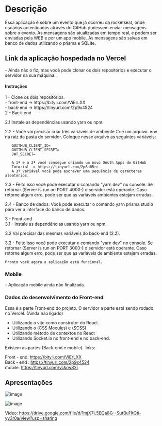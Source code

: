 <h1> Descrição </h1>
Essa aplicação é sobre um evento que já ocorreu da rocketseat, onde usuários autenticados através do
GitHub pudessem enviar mensagens sobre o evento. As mensagens são atualizadas em tempo real, e podem ser enviadas
pela WEB e por um app mobile. 
As mensagens são salvas em banco de dados utilizando o prisma e SQLite.

<h2> Link da aplicação hospedada no Vercel </h2>
- Ainda não o fiz, mas você pode clonar os dois repositórios e executar o servidor na sua máquina.

<h4> Instruções </h4>
1 - Clone os dois repositórios. </br>
   - front-end -> https://bityli.com/ViErLXX </br>
   - back-end  -> https://tinyurl.com/2p9x4524
</br>
2 - Back-end

 2.1 Instale as dependências usando yarn ou npm.
 
 2.2 - Você vai precisar criar três variáveis de ambiente
       Crie um arquivo .env na raiz da pasta do servidor.
       Coloque nesse arquivo as seguintes variáveis:

       GUITHUB_CLIENT_ID=
       GUITHUB_CLIENT_SECRET=
       JWT_SECRET=

       A 1ª e a 2ª você consegue criando um novo OAuth Apps do GitHub 
       Tutorial -> https://tinyurl.com/2p8a85rc 
       A 3ª variável você pode escrever uma sequência de caracteres aleatórios.

 2.3 - Feito isso você pode executar o comando "yarn dev" no console.
       Se retornar (Server is run on PORT 4000-) o servidor está operante.
       Caso retorne algum erro, pode ser que as variáveis ambientes estejam erradas.

 2.4 - Banco de dados:  Você pode executar o comando yarn prisma studio para ver a interface do banco de dados.

3 - Front-end</br>
 3.1 - Instale as dependências usando yarn ou npm.

 3.2 Vai precisar das mesmas variáveis do back-end (2.2).

 3.3 - Feito isso você pode executar o comando "yarn dev" no console.
       Se retornar (Server is run on PORT 3000-) o servidor está operante.
       Caso retorne algum erro, pode ser que as variáveis de ambiente estejam erradas.

    Pronto você agora a aplicação está funcional.

<h3> Mobile </h3>
- Aplicação mobile ainda não finalizada.

<h3> Dados do desenvolvimento do Front-end </h3>
Essa é a parte Front-end do projeto.
O servidor a parte está sendo rodado no Vercel. (Ainda não ligado)

- Utilizando o vite como construtor do React.
- Utilizando o (CSS Mocules) e (SCSS)
- Utilizando método de contextos no React
- Utilizando Socket.io no front-end e no back-end.

Existem as partes (Back-end e mobile).
links:

Front - end: https://bityli.com/ViErLXX </br>
Back - end : https://tinyurl.com/2p9x4524 </br>
mobile:      https://tinyurl.com/yckrw82r </br>

<h2>Apresentações</h2>

![image](https://user-images.githubusercontent.com/54918988/146004952-0991aa3f-6293-433c-b43b-4c0052cea9b3.png)

![image](https://user-images.githubusercontent.com/54918988/146004921-c465f830-9963-43c5-aae9-60f11068f80c.png)

Vídeo:
https://drive.google.com/file/d/1mjX7i_5EQa8G--SutBu11tQti-yy3r0a/view?usp=sharing
